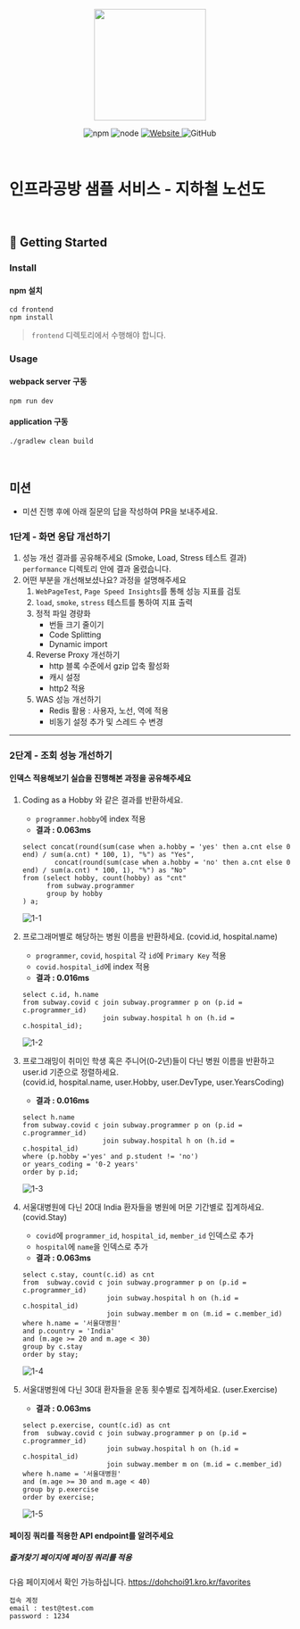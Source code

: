 <p align="center">
    <img width="200px;" src="https://raw.githubusercontent.com/woowacourse/atdd-subway-admin-frontend/master/images/main_logo.png"/>
</p>
<p align="center">
  <img alt="npm" src="https://img.shields.io/badge/npm-%3E%3D%205.5.0-blue">
  <img alt="node" src="https://img.shields.io/badge/node-%3E%3D%209.3.0-blue">
  <a href="https://edu.nextstep.camp/c/R89PYi5H" alt="nextstep atdd">
    <img alt="Website" src="https://img.shields.io/website?url=https%3A%2F%2Fedu.nextstep.camp%2Fc%2FR89PYi5H">
  </a>
  <img alt="GitHub" src="https://img.shields.io/github/license/next-step/atdd-subway-service">
</p>

<br>

# 인프라공방 샘플 서비스 - 지하철 노선도

<br>

## 🚀 Getting Started

### Install
#### npm 설치
```
cd frontend
npm install
```
> `frontend` 디렉토리에서 수행해야 합니다.

### Usage
#### webpack server 구동
```
npm run dev
```
#### application 구동
```
./gradlew clean build
```
<br>

## 미션

* 미션 진행 후에 아래 질문의 답을 작성하여 PR을 보내주세요.

### 1단계 - 화면 응답 개선하기
1. 성능 개선 결과를 공유해주세요 (Smoke, Load, Stress 테스트 결과)
    `performance` 디렉토리 안에 결과 올렸습니다. 
2. 어떤 부분을 개선해보셨나요? 과정을 설명해주세요
    1. `WebPageTest`, `Page Speed Insights`를 통해 성능 지표를 검토
    2. `load`, `smoke`, `stress` 테스트를 통하여 지표 출력
    3. 정적 파일 경량화
        - 번들 크기 줄이기
        - Code Splitting
        - Dynamic import
    4. Reverse Proxy 개선하기
        - http 블록 수준에서 gzip 압축 활성화
        - 캐시 설정
        - http2 적용
    5. WAS 성능 개선하기
        - Redis 활용 : 사용자, 노선, 역에 적용
        - 비동기 설정 추가 및 스레드 수 변경
        
---

### 2단계 - 조회 성능 개선하기
#### 인덱스 적용해보기 실습을 진행해본 과정을 공유해주세요
1. Coding as a Hobby 와 같은 결과를 반환하세요.  
    - `programmer.hobby`에 index 적용
    - **결과 : 0.063ms**
    ```
    select concat(round(sum(case when a.hobby = 'yes' then a.cnt else 0 end) / sum(a.cnt) * 100, 1), "%") as "Yes",
            concat(round(sum(case when a.hobby = 'no' then a.cnt else 0 end) / sum(a.cnt) * 100, 1), "%") as "No"
    from (select hobby, count(hobby) as "cnt"
          from subway.programmer
          group by hobby
    ) a;
    ```
   ![1-1](./doc_img/1-1.png)

2. 프로그래머별로 해당하는 병원 이름을 반환하세요. (covid.id, hospital.name)
    - `programmer`, `covid`, `hospital` 각 `id`에 `Primary Key` 적용
    - `covid.hospital_id`에 index 적용
    - **결과 : 0.016ms**
    ```
    select c.id, h.name
    from subway.covid c join subway.programmer p on (p.id = c.programmer_id)
                        join subway.hospital h on (h.id = c.hospital_id);
    ```
   ![1-2](./doc_img/1-2.png)

3. 프로그래밍이 취미인 학생 혹은 주니어(0-2년)들이 다닌 병원 이름을 반환하고 user.id 기준으로 정렬하세요.  
(covid.id, hospital.name, user.Hobby, user.DevType, user.YearsCoding)  
    - **결과 : 0.016ms**
    ```
    select h.name
    from subway.covid c join subway.programmer p on (p.id = c.programmer_id)
                        join subway.hospital h on (h.id = c.hospital_id)
    where (p.hobby ='yes' and p.student != 'no')
    or years_coding = '0-2 years'
    order by p.id;
    ```
   ![1-3](./doc_img/1-3.png)

4. 서울대병원에 다닌 20대 India 환자들을 병원에 머문 기간별로 집계하세요.(covid.Stay)
    - `covid`에 `programmer_id`, `hospital_id`, `member_id` 인덱스로 추가
    - `hospital`에 `name`을 인덱스로 추가
    - **결과 : 0.063ms**
    ```
    select c.stay, count(c.id) as cnt
    from  subway.covid c join subway.programmer p on (p.id = c.programmer_id)
                         join subway.hospital h on (h.id = c.hospital_id)
                         join subway.member m on (m.id = c.member_id)
    where h.name = '서울대병원'
    and p.country = 'India'
    and (m.age >= 20 and m.age < 30)
    group by c.stay
    order by stay;
    ```
   ![1-4](./doc_img/1-4.png)

5. 서울대병원에 다닌 30대 환자들을 운동 횟수별로 집계하세요. (user.Exercise)
    - **결과 : 0.063ms**
    ```
    select p.exercise, count(c.id) as cnt
    from  subway.covid c join subway.programmer p on (p.id = c.programmer_id)
                         join subway.hospital h on (h.id = c.hospital_id)
                         join subway.member m on (m.id = c.member_id)
    where h.name = '서울대병원'
    and (m.age >= 30 and m.age < 40)
    group by p.exercise
    order by exercise;
    ```
   ![1-5](./doc_img/1-5.png)
   
#### 페이징 쿼리를 적용한 API endpoint를 알려주세요
##### 즐겨찾기 페이지에 페이징 쿼리를 적용
다음 페이지에서 확인 가능하십니다.
https://dohchoi91.kro.kr/favorites

```
접속 계정
email : test@test.com   
password : 1234 
```

